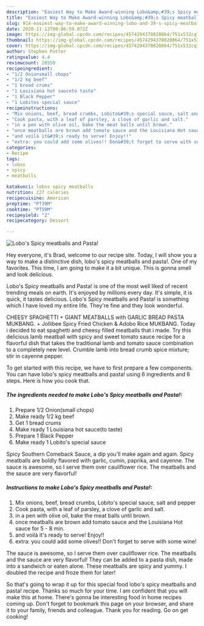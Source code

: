 ```yaml
---
description: "Easiest Way to Make Award-winning Lobo&amp;#39;s Spicy meatballs and Pasta!"
title: "Easiest Way to Make Award-winning Lobo&amp;#39;s Spicy meatballs and Pasta!"
slug: 914-easiest-way-to-make-award-winning-lobo-and-39-s-spicy-meatballs-and-pasta
date: 2020-11-12T00:06:59.072Z
image: https://img-global.cpcdn.com/recipes/4574294378020864/751x532cq70/lobos-spicy-meatballs-and-pasta-recipe-main-photo.jpg
thumbnail: https://img-global.cpcdn.com/recipes/4574294378020864/751x532cq70/lobos-spicy-meatballs-and-pasta-recipe-main-photo.jpg
cover: https://img-global.cpcdn.com/recipes/4574294378020864/751x532cq70/lobos-spicy-meatballs-and-pasta-recipe-main-photo.jpg
author: Stephen Potter
ratingvalue: 4.4
reviewcount: 20550
recipeingredient:
- "1/2 Onionsmall chops"
- "1/2 kg beef"
- "1 bread crums"
- "1 Louisiana hot sauceto taste"
- "1 Black Pepper"
- "1 Lobitos special sauce"
recipeinstructions:
- "Mix onions, beef, bread crumbs, Lobito&#39;s special sauce, salt and pepper"
- "Cook pasta, with a leaf of parsley, a clove of garlic and salt."
- "in a pen with olive oil, bake the meat balls until brown."
- "once meatballs are brown add tomato sauce and the Louisiana Hot sauce for 5 - 8 min."
- "and voilà it&#39;s ready to serve! Enjoy!!"
- "extra: you could add some olives!! Don&#39;t forget to serve with some wine!"
categories:
- Recipe
tags:
- lobos
- spicy
- meatballs

katakunci: lobos spicy meatballs 
nutrition: 227 calories
recipecuisine: American
preptime: "PT39M"
cooktime: "PT59M"
recipeyield: "2"
recipecategory: Dessert

---
```



![Lobo&#39;s Spicy meatballs and Pasta!](https://img-global.cpcdn.com/recipes/4574294378020864/751x532cq70/lobos-spicy-meatballs-and-pasta-recipe-main-photo.jpg)

Hey everyone, it's Brad, welcome to our recipe site. Today, I will show you a way to make a distinctive dish, lobo&#39;s spicy meatballs and pasta!. One of my favorites. This time, I am going to make it a bit unique. This is gonna smell and look delicious.

Lobo&#39;s Spicy meatballs and Pasta! is one of the most well liked of recent trending meals on earth. It's enjoyed by millions every day. It's simple, it is quick, it tastes delicious. Lobo&#39;s Spicy meatballs and Pasta! is something which I have loved my entire life. They're fine and they look wonderful.

CHEESY SPAGHETTI + GIANT MEATBALLS with GARLIC BREAD PASTA MUKBANG. + Jollibee Spicy Fried Chicken &amp; Adobo Rice MUKBANG. Today i decided to eat spaghetti and cheesy filled meatballs that i made. Try this delicious lamb meatball with spicy and sweet tomato sauce recipe for a flavorful dish that takes the traditional lamb and tomato sauce combination to a completely new level. Crumble lamb into bread crumb spice mixture; stir in cayenne pepper.


To get started with this recipe, we have to first prepare a few components. You can have lobo&#39;s spicy meatballs and pasta! using 6 ingredients and 6 steps. Here is how you cook that.

<!--inarticleads1-->

##### The ingredients needed to make Lobo&#39;s Spicy meatballs and Pasta!:

1. Prepare 1/2 Onion(small chops)
1. Make ready 1/2 kg beef
1. Get 1 bread crums
1. Make ready 1 Louisiana hot sauce(to taste)
1. Prepare 1 Black Pepper
1. Make ready 1 Lobito&#39;s special sauce


Spicy Southern Comeback Sauce, a dip you&#39;ll make again and again. Spicy meatballs are boldly flavored with garlic, cumin, paprika, and cayenne. The sauce is awesome, so I serve them over cauliflower rice. The meatballs and the sauce are very flavorful! 

<!--inarticleads2-->

##### Instructions to make Lobo&#39;s Spicy meatballs and Pasta!:

1. Mix onions, beef, bread crumbs, Lobito&#39;s special sauce, salt and pepper
1. Cook pasta, with a leaf of parsley, a clove of garlic and salt.
1. in a pen with olive oil, bake the meat balls until brown.
1. once meatballs are brown add tomato sauce and the Louisiana Hot sauce for 5 - 8 min.
1. and voilà it&#39;s ready to serve! Enjoy!!
1. extra: you could add some olives!! Don&#39;t forget to serve with some wine!


The sauce is awesome, so I serve them over cauliflower rice. The meatballs and the sauce are very flavorful! They can be added to a pasta dish, made into a sandwich or eaten alone. These meatballs are spicy and yummy. I doubled the recipe and froze them for later! 

So that's going to wrap it up for this special food lobo&#39;s spicy meatballs and pasta! recipe. Thanks so much for your time. I am confident that you will make this at home. There's gonna be interesting food in home recipes coming up. Don't forget to bookmark this page on your browser, and share it to your family, friends and colleague. Thank you for reading. Go on get cooking!
